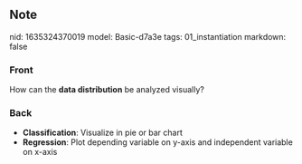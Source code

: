 ## Note
nid: 1635324370019
model: Basic-d7a3e
tags: 01_instantiation
markdown: false

### Front
How can the <b>data distribution</b> be analyzed visually?

### Back
<ul><li><b>Classification</b>: Visualize in pie or bar chart</li><li><b>Regression</b>: Plot depending variable on y-axis and independent variable on x-axis</li></ul>
